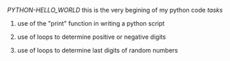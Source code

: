 *PYTHON-HELLO_WORLD*
this is the very begining of my python code 
_tasks_
1. use of the "print" function in writing a python script

2. use of loops to determine positive or negative digits

3. use of loops to determine last digits of random numbers